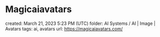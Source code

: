# Magicaiavatars

created: March 21, 2023 5:23 PM (UTC)
folder: AI Systems / AI | Image | Avatars
tags: ai, avatars
url: https://magicaiavatars.com/